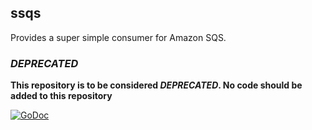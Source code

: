 ssqs
------
Provides a super simple consumer for Amazon SQS.

### **_DEPRECATED_**

**This repository is to be considered _DEPRECATED_. No code should be added to this repository**

[![GoDoc](https://godoc.org/github.com/LloydGriffiths/ssqs?status.svg)](https://godoc.org/github.com/LloydGriffiths/ssqs)
